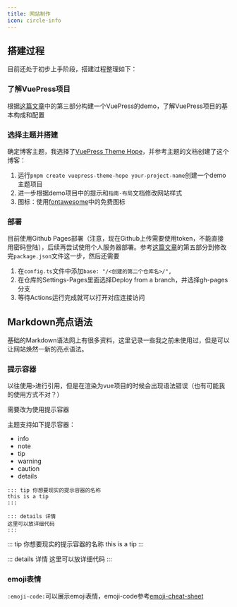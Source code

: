 ```yaml
---
title: 网站制作
icon: circle-info
---
```


## **搭建过程**

目前还处于初步上手阶段，搭建过程整理如下：

### **了解VuePress项目**

根据[这篇文章](https://www.apwx.com/guide.html#%E4%B8%80%E3%80%81%E4%B8%BA%E4%BB%80%E4%B9%88%E4%BD%A0%E9%9C%80%E8%A6%81%E4%B8%80%E4%B8%AA%E5%8D%9A%E5%AE%A2%EF%BC%9F)中的第三部分构建一个VuePress的demo，了解VuePress项目的基本构成和配置

### **选择主题并搭建**

确定博客主题，我选择了[VuePress Theme Hope](https://theme-hope.vuejs.press/zh/)，并参考主题的文档创建了这个博客：
1. 运行`pnpm create vuepress-theme-hope your-project-name`创建一个demo主题项目
2. 进一步根据demo项目中的提示和`指南-布局`文档修改网站样式
3. 图标：使用[fontawesome](https://fontawesome.com/search?o=r&m=free)中的免费图标

### **部署**

目前使用Github Pages部署（注意，现在Github上传需要使用token，不能直接用密码登陆），后续再尝试使用个人服务器部署。参考[这篇文章](https://www.apwx.com/guide.html#%E4%B8%80%E3%80%81%E4%B8%BA%E4%BB%80%E4%B9%88%E4%BD%A0%E9%9C%80%E8%A6%81%E4%B8%80%E4%B8%AA%E5%8D%9A%E5%AE%A2%EF%BC%9F)的第五部分到修改完`package.json`文件这一步，然后还需要

1. 在`config.ts`文件中添加`base: "/<创建的第二个仓库名>/",`
2. 在仓库的Settings-Pages里面选择Deploy from a branch，并选择gh-pages分支
3. 等待Actions运行完成就可以打开对应连接访问


## Markdown亮点语法

基础的Markdown语法网上有很多资料，这里记录一些我之前未使用过，但是可以让网站焕然一新的亮点语法。

### 提示容器

以往使用`>`进行引用，但是在渲染为vue项目的时候会出现语法错误（也有可能我的使用方式不对？）

需要改为使用提示容器

主题支持如下提示容器：

- info
- note
- tip
- warning
- caution
- details

```
::: tip 你想要现实的提示容器的名称
this is a tip
:::

::: details 详情
这里可以放详细代码
:::
```

::: tip 你想要现实的提示容器的名称
this is a tip
:::

::: details 详情
这里可以放详细代码
:::

### emoji表情

`:emoji-code:`可以展示emoji表情，emoji-code参考[emoji-cheat-sheet](https://www.webfx.com/tools/emoji-cheat-sheet/)

